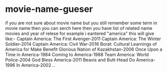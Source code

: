 # movie-name-gueser
if you are not sure about movie name but you still remember some term in movie name then you can serch here then you have list of related name movies and year of relese
for example i eantered "america"
this will give like:-
Captain America: The First Avenger-2011
Captain America: The Winter Soldier-2014
Captain America: Civil War-2016
Borat: Cultural Learnings of America for Make Benefit Glorious Nation of Kazakhstan-2006
Once Upon a Time in America-1984
Coming to America-1988
Team America: World Police-2004
God Bless America-2011
Beavis and Butt-Head Do America-1996
In America-2002
..
